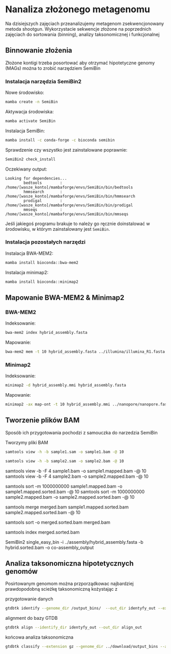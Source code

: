 # Nanaliza złożonego metagenomu

Na dzisiejszych zajęciach przeanalizujemy metagenom zsekwencjonowany metoda shootgun.
Wykorzystacie sekwencje złożone na poprzednich zajęciach do sortowania (binning), analizy taksonomicznej i funkcjonalnej

## Binnowanie złożenia

Złożone kontigi trzeba posortować aby otrzymać hipotetyczne genomy (MAGs) można to zrobić narzędziem SemiBin

### Instalacja narzędzia SemiBin2

Nowe środowisko:
```bash
mamba create -n SemiBin
```

Aktywacja środowiska:
```bash
mamba activate SemiBin
```

Instalacja SemiBin:
```bash
mamba install -c conda-forge -c bioconda semibin
```

Sprawdzenie czy wszystko jest zainstalowane poprawnie:
```bash
SemiBin2 check_install
```
Oczekiwany output:
```text
Looking for dependencies...
        bedtools        : /home/[wasze_konto]/mambaforge/envs/SemiBin/bin/bedtools
        hmmsearch       : /home/[wasze_konto]/mambaforge/envs/SemiBin/bin/hmmsearch
        prodigal        : /home/[wasze_konto]/mambaforge/envs/SemiBin/bin/prodigal
        mmseqs          : /home/[wasze_konto]/mambaforge/envs/SemiBin/bin/mmseqs
```
Jeśli jakiegoś programu brakuje to należy go ręcznie doinstalować w środowisku, w którym zainstalowany jest `SemiBin`.

### Instalacja pozostałych narzędzi

Instalacja BWA-MEM2:
```bash
mamba install bioconda::bwa-mem2
```

Instalacja minimap2:
```bash
mamba install bioconda::minimap2
```

## Mapowanie BWA-MEM2 & Minimap2

### BWA-MEM2
Indeksowanie:
```bash
bwa-mem2 index hybrid_assembly.fasta
```
Mapowanie:
```bash
bwa-mem2 mem -t 10 hybrid_assembly.fasta ../illumina/illumina_R1.fasta ../illumina/illumina_R2.fasta > illumina.sam
```
### Minimap2

Indeksowanie:
```bash
minimap2 -d hybrid_assembly.mmi hybrid_assembly.fasta
```
Mapowanie:
```bash
minimap2 -ax map-ont -t 10 hybrid_assembly.mmi ../nanopore/nanopore.fastq -o nanopore.sam
```

## Tworzenie plików BAM

Sposób ich przygotowania pochodzi z samouczka do narzedzia SemiBin

Tworzymy pliki BAM
```bash
samtools view -h -b sample1.sam -o sample1.bam -@ 10
```

```bash
samtools view -h -b sample2.sam -o sample2.bam -@ 10
```

samtools view -b -F 4 sample1.bam -o sample1.mapped.bam -@ 10
samtools view -b -F 4 sample2.bam -o sample2.mapped.bam -@ 10

samtools sort -m 1000000000 sample1.mapped.bam -o sample1.mapped.sorted.bam -@ 10
samtools sort -m 1000000000 sample2.mapped.bam -o sample2.mapped.sorted.bam -@ 10

samtools merge merged.bam sample1.mapped.sorted.bam sample2.mapped.sorted.bam -@ 10

samtools sort -o merged.sorted.bam merged.bam

samtools index merged.sorted.bam

SemiBin2 single_easy_bin -i ../assembly/hybrid_assembly.fasta -b hybrid.sorted.bam -o co-assembly_output

## Analiza taksonomiczna hipotetycznych genomów

Posirtowanym genomom można przporządkowac najbardziej prawdopodobną scieżkę taksonomiczną kożystając z  

przygotowanie danych
```bash
gtdbtk identify --genome_dir /output_bins/  --out_dir identyfy_out --extension gz  --cpus 19
```

alignment do bazy GTDB
```bash
gtdbtk align --identify_dir identyfy_out --out_dir align_out
```

końcowa analiza taksonomiczna
```bash
gtdbtk classify --extension gz --genome_dir ../download/output_bins --align_dir align_out --out_dir classify_out --skip_ani_screen --cpus 19
```
